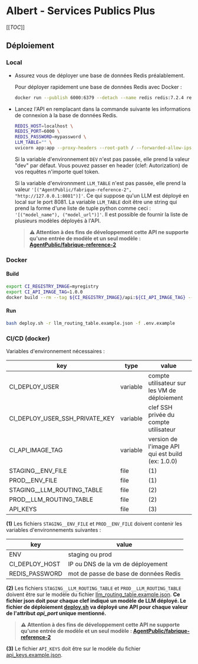 # Albert - Services Publics Plus

[[_TOC_]]

## Déploiement

### Local

* Assurez vous de déployer une base de données Redis préalablement.

    Pour déployer rapidement une base de données Redis avec Docker :

    ```bash
    docker run --publish 6000:6379 --detach --name redis redis:7.2.4 redis-server --save 20 1 --loglevel warning --requirepass mypassword
    ```

* Lancez l'API en remplacant dans la commande suivante les informations de connexion à la base de données Redis.

    ```bash
    REDIS_HOST=localhost \
    REDIS_PORT=6000 \
    REDIS_PASSWORD=mypassword \
    LLM_TABLE="" \
    uvicorn app:app --proxy-headers --root-path / --forwarded-allow-ips '*' --host 0.0.0.0 --port 8000 --reload
    ```

    Si la variable d'environnement `DEV` n'est pas passée, elle prend la valeur "dev" par défaut. Vous pouvez passer en header (clef: Autorization) de vos requêtes n'importe quel token.

    Si la variable d'environnment `LLM_TABLE` n'est pas passée, elle prend la valeur `'[("AgentPublic/fabrique-reference-2", "http://127.0.0.1:8081")]'`. Ce qui suppose qu'un LLM est déployé en local sur le port 8081. La variable `LLM_TABLE` doit être une string qui prend la forme d'une liste de tuple python comme ceci : `'[("model_name"), ("model_url")]'`. Il est possible de fournir la liste de plusieurs modèles déployés à l'API.

    > **⚠️ Attention à des fins de développement cette API ne supporte qu'une entrée de modèle et un seul modèle : [AgentPublic/fabrique-reference-2](https://huggingface.co/AgentPublic/fabrique-reference-2)**

### Docker

#### Build

```bash
export CI_REGISTRY_IMAGE=myregistry
export CI_API_IMAGE_TAG=1.0.0
docker build --rm --tag ${CI_REGISTRY_IMAGE}/api:${CI_API_IMAGE_TAG} --file ./Dockerfile .
```

#### Run

```bash
bash deploy.sh -r llm_routing_table.example.json -f .env.example
```

### CI/CD (docker)

Variables d'environnement nécessaires :

| key | type | value |
| --- | --- | --- |
| CI_DEPLOY_USER | variable | compte utilisateur sur les VM de déploiement |
| CI_DEPLOY_USER_SSH_PRIVATE_KEY | variable | clef SSH privée du compte utilisateur |
| CI_API_IMAGE_TAG | variable | version de l'image API qui est build (ex: 1.0.0) |
| STAGING__ENV_FILE | file | (1) |
| PROD__ENV_FILE | file | (1) |
| STAGING__LLM_ROUTING_TABLE | file | (2) |
| PROD__LLM_ROUTING_TABLE | file | (2) |
| API_KEYS | file | (3) |

**(1)** Les fichiers `STAGING__ENV_FILE` et `PROD__ENV_FILE` doivent contenir les variables d'environnements suivantes :

| key | value |
| --- | --- |
| ENV | staging ou prod |
| CI_DEPLOY_HOST | IP ou DNS de la vm de déployement |![alt text](image.png)
| REDIS_PASSWORD | mot de passe de base de données Redis |


**(2)** Les fichiers `STAGING__LLM_ROUTING_TABLE` et `PROD__LLM_ROUTING_TABLE` doivent être sur le modèle du fichier [llm_routing_table.example.json](./llm_routing_table.example.json). **Ce fichier json doit pour chaque clef indiqué un modèle de LLM déployé. Le fichier de déploiement [deploy.sh](./deploy.sh) va déployé une API pour chaque valeur de l'attribut *api_port* unique mentionné.**

> **⚠️ Attention à des fins de développement cette API ne supporte qu'une entrée de modèle et un seul modèle : [AgentPublic/fabrique-reference-2](https://huggingface.co/AgentPublic/fabrique-reference-2)**

**(3)** Le fichier `API_KEYS` doit être sur le modèle du fichier [api_keys.example.json](./api_keys.example.json).
